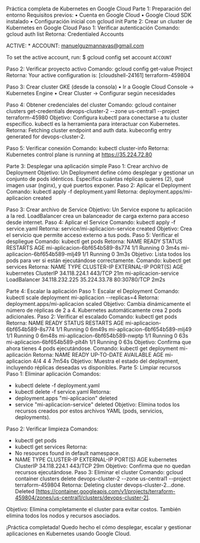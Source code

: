 Práctica completa de Kubernetes en Google Cloud
Parte 1: Preparación del entorno
Requisitos previos:
•	Cuenta en Google Cloud
•	Google Cloud SDK instalado
•	Configuración inicial con gcloud init
Parte 2: Crear un cluster de Kubernetes en Google Cloud
Paso 1: Verificar autenticación
Comando: gcloud auth list
Retorna:
Credentialed Accounts

ACTIVE: *
ACCOUNT: manuelguzmannavas@gmail.com

To set the active account, run:
    $ gcloud config set account `ACCOUNT`

Paso 2: Verificar proyecto activo
Comando: gcloud config get-value Project
Retorna:
Your active configuration is: [cloudshell-24161]
terraform-459804

Paso 3: Crear cluster GKE (desde la consola)
•	Ir a Google Cloud Console → Kubernetes Engine
•	Crear Cluster → Configurar según necesidades

Paso 4: Obtener credenciales del cluster
Comando: gcloud container clusters get-credentials devops-cluster-2 --zone us-central1 --project terraform-45980
Objetivo: Configura kubectl para conectarse a tu cluster específico. kubectl es la herramienta para interactuar con Kubernetes.
Retorna: 
Fetching cluster endpoint and auth data.
kubeconfig entry generated for devops-cluster-2.

Paso 5: Verificar conexión
Comando: kubectl cluster-info
Retorna: Kubernetes control plane is running at https://35.224.72.80

Parte 3: Desplegar una aplicación simple
Paso 1: Crear archivo de Deployment
Objetivo: Un Deployment define cómo desplegar y gestionar un conjunto de pods idénticos. Especifica cuántas réplicas quieres (2), qué imagen usar (nginx), y qué puertos exponer.
Paso 2: Aplicar el Deployment
Comando: kubectl apply -f deployment.yaml
Retorna:
deployment.apps/mi-aplicacion created

Paso 3: Crear archivo de Service
Objetivo: Un Service expone tu aplicación a la red. LoadBalancer crea un balanceador de carga externo para acceso desde internet.
Paso 4: Aplicar el Service
Comando: kubectl apply -f service.yaml
Retorna: service/mi-aplicacion-service created
Objetivo: Crea el servicio que permite acceso externo a tus pods.
Paso 5: Verificar el despliegue
Comando: kubectl get pods
Retorna:
NAME                             READY   STATUS    RESTARTS   AGE
mi-aplicacion-6bf654b589-8s774   1/1     Running   0          3m4s
mi-aplicacion-6bf654b589-mlj49   1/1     Running   0          3m3s
Objetivo: Lista todos los pods para ver si están ejecutándose correctamente.
Comando: kubectl get services
Retorna: 
NAME                    TYPE           CLUSTER-IP       EXTERNAL-IP    PORT(S)        AGE
kubernetes              ClusterIP      34.118.224.1     <none>         443/TCP        21m
mi-aplicacion-service   LoadBalancer   34.118.232.225   35.224.33.78   80:30780/TCP   2m2s

Parte 4: Escalar la aplicación
Paso 1: Escalar el Deployment
Comando: kubectl scale deployment mi-aplicacion --replicas=4
Retorna: deployment.apps/mi-aplicacion scaled
Objetivo: Cambia dinámicamente el número de réplicas de 2 a 4. Kubernetes automáticamente crea 2 pods adicionales.
Paso 2: Verificar el escalado
Comando: kubectl get pods
Retorna: 
NAME                             READY   STATUS    RESTARTS   AGE
mi-aplicacion-6bf654b589-8s774   1/1     Running   0          6m49s
mi-aplicacion-6bf654b589-mlj49   1/1     Running   0          6m48s
mi-aplicacion-6bf654b589-nwptp   1/1     Running   0          63s
mi-aplicacion-6bf654b589-plt4h   1/1     Running   0          63s
Objetivo: Confirma que ahora tienes 4 pods ejecutándose.
Comando: kubectl get deployment mi-aplicación
Retorna:
NAME            READY   UP-TO-DATE   AVAILABLE   AGE
mi-aplicacion   4/4     4            4           7m54s
Objetivo: Muestra el estado del deployment, incluyendo réplicas deseadas vs disponibles.
Parte 5: Limpiar recursos
Paso 1: Eliminar aplicación
Comandos: 
-	kubectl delete -f deployment.yaml 
-	kubectl delete -f service.yaml
Retorna:
-	deployment.apps "mi-aplicacion" deleted
-	service "mi-aplicacion-service" deleted
Objetivo: Elimina todos los recursos creados por estos archivos YAML (pods, servicios, deployments).


Paso 2: Verificar limpieza
Comandos:
-	kubectl get pods 
-	kubectl get services
Retorna:
-	No resources found in default namespace.
-	NAME         TYPE        CLUSTER-IP     EXTERNAL-IP   PORT(S)   AGE
kubernetes   ClusterIP   34.118.224.1   <none>        443/TCP   29m
Objetivo: Confirma que no quedan recursos ejecutándose.
Paso 3: Eliminar el cluster
Comando: gcloud container clusters delete devops-cluster-2 --zone us-central1 --project terraform-459804
Retorna:
Deleting cluster devops-cluster-2...done.                                                                                                               
Deleted [https://container.googleapis.com/v1/projects/terraform-459804/zones/us-central1/clusters/devops-cluster-2].

Objetivo: Elimina completamente el cluster para evitar costos. También elimina todos los nodos y recursos asociados.

¡Práctica completada! 
Quedo hecho el cómo desplegar, escalar y gestionar aplicaciones en Kubernetes usando Google Cloud.
